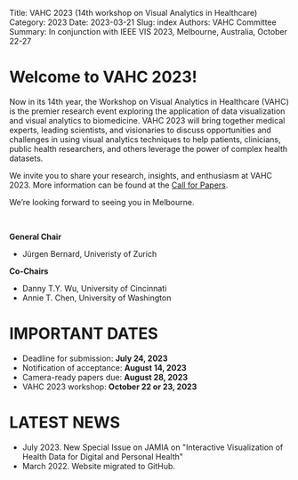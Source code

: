 Title: VAHC 2023 (14th workshop on Visual Analytics in Healthcare)
Category: 2023
Date: 2023-03-21
Slug: index
Authors: VAHC Committee
Summary: In conjunction with IEEE VIS 2023, Melbourne, Australia, October 22-27


Welcome to VAHC 2023!
=====================

Now in its 14th year, the Workshop on Visual Analytics in Healthcare (VAHC) is the premier research event exploring the application of data visualization and visual analytics to biomedicine. VAHC 2023 will bring together medical experts, leading scientists, and visionaries to discuss opportunities and challenges in using visual analytics techniques to help patients, clinicians, public health researchers, and others leverage the power of complex health datasets.

We invite you to share your research, insights, and enthusiasm at VAHC 2023. More information can be found at the [Call for Papers](./call-for-papers.html).

We’re looking forward to seeing you in Melbourne.

<br>

**General Chair**

- Jürgen Bernard, Univeristy of Zurich

**Co-Chairs**

- Danny T.Y. Wu, University of Cincinnati
- Annie T. Chen, University of Washington









IMPORTANT DATES
===============

- Deadline for submission: **July 24, 2023**
- Notification of acceptance: **August 14, 2023**
- Camera-ready papers due: **August 28, 2023**
- VAHC 2023 workshop: **October 22 or 23, 2023**



LATEST NEWS
===========

- July 2023. New Special Issue on JAMIA on "Interactive Visualization of Health Data for Digital and Personal Health"
- March 2022. Website migrated to GitHub.
